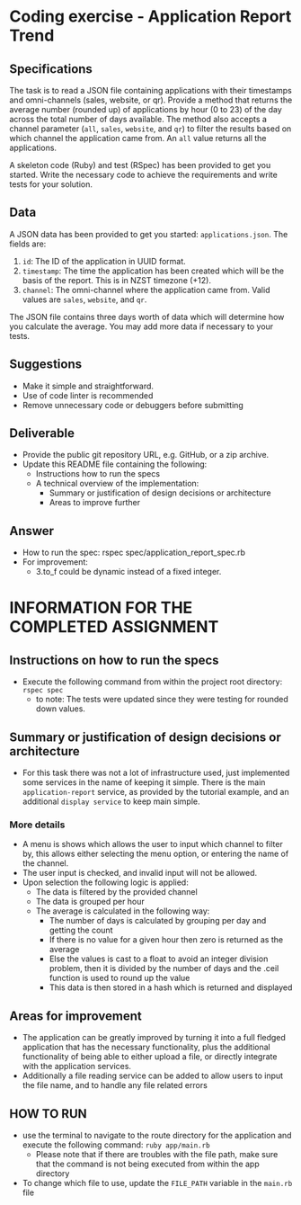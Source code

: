# Coding exercise - Application Report Trend

## Specifications

The task is to read a JSON file containing applications with their timestamps and omni-channels (sales, website, or qr). Provide a method that returns the average number (rounded up) of applications by hour (0 to 23) of the day across the total number of days available. The method also accepts a channel parameter (`all`, `sales`, `website`, and `qr`) to filter the results based on which channel the application came from. An `all` value returns all the applications.

A skeleton code (Ruby) and test (RSpec) has been provided to get you started. Write the necessary code to achieve the requirements and write tests for your solution.

## Data

A JSON data has been provided to get you started: `applications.json`. The fields are:

1. `id`: The ID of the application in UUID format.
2. `timestamp`: The time the application has been created which will be the basis of the report. This is in NZST timezone (+12).
3. `channel`: The omni-channel where the application came from. Valid values are `sales`, `website`, and `qr`.

The JSON file contains three days worth of data which will determine how you calculate the average. You may add more data if necessary to your tests.

## Suggestions

- Make it simple and straightforward.
- Use of code linter is recommended
- Remove unnecessary code or debuggers before submitting

## Deliverable

- Provide the public git repository URL, e.g. GitHub, or a zip archive.
- Update this README file containing the following:
  - Instructions how to run the specs
  - A technical overview of the implementation:
    - Summary or justification of design decisions or architecture
    - Areas to improve further

## Answer
- How to run the spec: rspec spec/application_report_spec.rb
- For improvement:
  - 3.to_f could be dynamic instead of a fixed integer.

# INFORMATION FOR THE COMPLETED ASSIGNMENT
## Instructions on how to run the specs
- Execute the following command from within the project root directory: `rspec spec`
  - to note: The tests were updated since they were testing for rounded down values.

## Summary or justification of design decisions or architecture
- For this task there was not a lot of infrastructure used, just implemented some services in the name of keeping it simple. There is the main `application-report` service, as provided by the tutorial example, and an additional `display service` to keep main simple. 
### More details
- A menu is shows which allows the user to input which channel to filter by, this allows either selecting the menu option, or entering the name of the channel. 
- The user input is checked, and invalid input will not be allowed.
- Upon selection the following logic is applied:
  - The data is filtered by the provided channel
  - The data is grouped per hour
  - The average is calculated in the following way:
    - The number of days is calculated by grouping per day and getting the count
    - If there is no value for a given hour then zero is returned as the average
    - Else the values is cast to a float to avoid an integer division problem, then it is divided by the number of days and the .ceil function is used to round up the value
    - This data is then stored in a hash which is returned and displayed

## Areas for improvement
- The application can be greatly improved by turning it into a full fledged application that has the necessary functionality, plus the additional functionality of being able to either upload a file, or directly integrate with the application services. 
- Additionally a file reading service can be added to allow users to input the file name, and to handle any file related errors

## HOW TO RUN
- use the terminal to navigate to the route directory for the application and execute the following command: `ruby app/main.rb`
  - Please note that if there are troubles with the file path, make sure that the command is not being executed from within the app directory
- To change which file to use, update the `FILE_PATH` variable in the `main.rb` file
